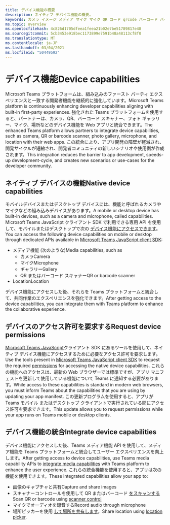 ```yaml
---
title: デバイス機能の概要
description: ネイティブ デバイス機能の概要。
keywords: カメラ イメージ メディア マイク マイク QR コード qrcode バーコード バーコード スキャン スキャナーの場所マップ機能ネイティブ デバイスのアクセス許可
ms.topic: overview
ms.openlocfilehash: 4c826d1705dfeea1feea21b02e7be51789817e48
ms.sourcegitcommit: 5cb3453e918bec1173899e7591b48a48113cf8f0
ms.translationtype: MT
ms.contentlocale: ja-JP
ms.lasthandoff: 03/04/2021
ms.locfileid: "50449592"
---
```

# <a name="device-capabilities"></a><span data-ttu-id="f025b-104">デバイス機能</span><span class="sxs-lookup"><span data-stu-id="f025b-104">Device capabilities</span></span> 

<span data-ttu-id="f025b-105">Microsoft Teams プラットフォームは、組み込みのファースト パーティ エクスペリエンスと一致する開発者機能を継続的に強化しています。</span><span class="sxs-lookup"><span data-stu-id="f025b-105">Microsoft Teams platform is continuously enhancing developer capabilities aligning with built-in first-party experiences.</span></span> <span data-ttu-id="f025b-106">強化された Teams プラットフォームを使用すると、パートナーは、カメラ、QR、バーコード スキャナー、フォト ギャラリー、マイク、場所などのデバイス機能を Web アプリと統合できます。</span><span class="sxs-lookup"><span data-stu-id="f025b-106">The enhanced Teams platform allows partners to integrate device capabilities, such as camera, QR or barcode scanner, photo gallery, microphone, and location with their web apps.</span></span> <span data-ttu-id="f025b-107">この統合により、アプリ開発の障壁が軽減され、開発サイクルが短縮され、開発者コミュニティの新しいシナリオや使用例が作成されます。</span><span class="sxs-lookup"><span data-stu-id="f025b-107">This integration reduces the barrier to app development, speeds-up development-cycle, and creates new scenarios or use-cases for the developer community.</span></span>

## <a name="native-device-capabilities"></a><span data-ttu-id="f025b-108">ネイティブ デバイスの機能</span><span class="sxs-lookup"><span data-stu-id="f025b-108">Native device capabilities</span></span>

<span data-ttu-id="f025b-109">モバイルデバイスまたはデスクトップ デバイスには、機能と呼ばれるカメラやマイクなどの組み込みデバイスがあります。</span><span class="sxs-lookup"><span data-stu-id="f025b-109">A mobile or desktop device has built-in devices, such as a camera and microphone, called capabilities.</span></span> <span data-ttu-id="f025b-110">Microsoft Teams JavaScript クライアント SDK で利用できる専用 API を使用して、モバイルまたはデスクトップで次の [デバイス機能にアクセスできます](/javascript/api/overview/msteams-client?view=msteams-client-js-latest&preserve-view=true)。</span><span class="sxs-lookup"><span data-stu-id="f025b-110">You can access the following device capabilities on mobile or desktop through dedicated APIs available in [Microsoft Teams JavaScript client SDK](/javascript/api/overview/msteams-client?view=msteams-client-js-latest&preserve-view=true):</span></span>
* <span data-ttu-id="f025b-111">メディア機能 (次のような)</span><span class="sxs-lookup"><span data-stu-id="f025b-111">Media capabilities, such as</span></span>
    * <span data-ttu-id="f025b-112">カメラ</span><span class="sxs-lookup"><span data-stu-id="f025b-112">Camera</span></span>
    * <span data-ttu-id="f025b-113">マイク</span><span class="sxs-lookup"><span data-stu-id="f025b-113">Microphone</span></span>
    * <span data-ttu-id="f025b-114">ギャラリー</span><span class="sxs-lookup"><span data-stu-id="f025b-114">Gallery</span></span>
    * <span data-ttu-id="f025b-115">QR またはバーコード スキャナー</span><span class="sxs-lookup"><span data-stu-id="f025b-115">QR or barcode scanner</span></span>
* <span data-ttu-id="f025b-116">Location</span><span class="sxs-lookup"><span data-stu-id="f025b-116">Location</span></span>

<span data-ttu-id="f025b-117">デバイス機能にアクセスした後、それらを Teams プラットフォームと統合して、共同作業のエクスペリエンスを強化できます。</span><span class="sxs-lookup"><span data-stu-id="f025b-117">After getting access to the device capabilities, you can integrate them with Teams platform to enhance the collaborative experience.</span></span> 

## <a name="request-device-permissions"></a><span data-ttu-id="f025b-118">デバイスのアクセス許可を要求する</span><span class="sxs-lookup"><span data-stu-id="f025b-118">Request device permissions</span></span>

<span data-ttu-id="f025b-119">[Microsoft Teams JavaScript](/javascript/api/overview/msteams-client?view=msteams-client-js-latest&preserve-view=true)クライアント SDK にあるツールを使用[](native-device-permissions.md)して、ネイティブ デバイス機能にアクセスするために必要なアクセス許可を要求します。</span><span class="sxs-lookup"><span data-stu-id="f025b-119">Use the tools present in [Microsoft Teams JavaScript client SDK](/javascript/api/overview/msteams-client?view=msteams-client-js-latest&preserve-view=true) to request the required  [permissions](native-device-permissions.md) for accessing the native device capabilities.</span></span> <span data-ttu-id="f025b-120">これらの機能へのアクセスは、最新の Web ブラウザーでは標準ですが、アプリ マニフェストを更新して使用している機能について Teams に通知する必要があります。</span><span class="sxs-lookup"><span data-stu-id="f025b-120">While access to these capabilities is standard in modern web browsers, you must inform Teams about the capabilities that you are using by updating your app manifest.</span></span> <span data-ttu-id="f025b-121">この更新プログラムを使用すると、アプリが Teams モバイル またはデスクトップ クライアントで実行されている間にアクセス許可を要求できます。</span><span class="sxs-lookup"><span data-stu-id="f025b-121">This update allows you to request permissions while your app runs on Teams mobile or desktop clients.</span></span>
 
 ## <a name="integrate-device-capabilities"></a><span data-ttu-id="f025b-122">デバイス機能の統合</span><span class="sxs-lookup"><span data-stu-id="f025b-122">Integrate device capabilities</span></span>

<span data-ttu-id="f025b-123">デバイス機能にアクセスした後、Teams メディア機能 API を使用[](mobile-camera-image-permissions.md)して、メディア機能を Teams プラットフォームと統合してユーザー エクスペリエンスを向上します。</span><span class="sxs-lookup"><span data-stu-id="f025b-123">After getting access to device capabilities, use Teams media capability APIs to [integrate media capabilities](mobile-camera-image-permissions.md) with Teams platform to enhance the user experience.</span></span> <span data-ttu-id="f025b-124">これらの統合機能を使用すると、アプリは次の機能を使用できます。</span><span class="sxs-lookup"><span data-stu-id="f025b-124">These integrated capabilities allow your app to:</span></span>

* <span data-ttu-id="f025b-125">画像のキャプチャと共有</span><span class="sxs-lookup"><span data-stu-id="f025b-125">Capture and share images</span></span>
* <span data-ttu-id="f025b-126">スキャナーコントロールを使用して QR またはバーコード [をスキャンする](qr-barcode-scanner-capability.md)</span><span class="sxs-lookup"><span data-stu-id="f025b-126">Scan QR or barcode using [scanner control](qr-barcode-scanner-capability.md)</span></span>
* <span data-ttu-id="f025b-127">マイクでオーディオを録音する</span><span class="sxs-lookup"><span data-stu-id="f025b-127">Record audio through microphone</span></span>
* <span data-ttu-id="f025b-128">場所ピッカーを使用 [して場所を共有します](location-capability.md)。</span><span class="sxs-lookup"><span data-stu-id="f025b-128">Share location using [location picker](location-capability.md).</span></span>
